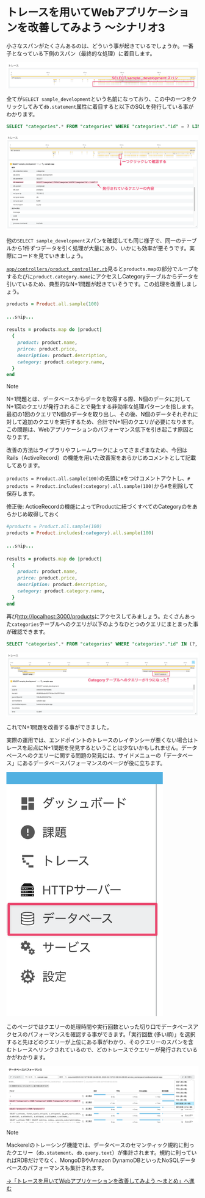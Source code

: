 # トレースを用いてWebアプリケーションを改善してみよう 〜シナリオ3

小さなスパンがたくさんあるのは、どういう事が起きているでしょうか。一番子となっている下側のスパン（最終的な処理）に着目します。

![SELECT sample_development](span-select-sample-development.png)

全てが`SELECT sample_development`という名前になっており、この中の一つをクリックしてみて`db.statement`属性に着目すると以下のSQLを発行している事がわかります。

```sql
SELECT "categories".* FROM "categories" WHERE "categories"."id" = ? LIMIT ? ?
```

![db.statement](span-db-statement.png)

他の`SELECT sample_development`スパンを確認しても同じ様子で、同一のテーブルから1件ずつデータを引く処理が大量にあり、いかにも効率が悪そうです。実際にコードを見ていきましょう。

[`app/controllers/product_controller.rb`](../../demo/sample-app/ruby/app/controllers/product_controller.rb)見ると`products.map`の部分でループをするたびに`product.category.name`にアクセスしCategoryテーブルからデータを引いているため、典型的なN+1問題が起きていそうです。この処理を改善しましょう。

```ruby
products = Product.all.sample(100)

...snip...

results = products.map do |product|
  {
    product: product.name,
    prirce: product.price,
    description: product.description,
    category: product.category.name,
  }
end
```

> [!NOTE]
> N+1問題とは、データベースからデータを取得する際、N個のデータに対してN+1回のクエリが発行されることで発生する非効率な処理パターンを指します。最初の1回のクエリでN個のデータを取り出し、その後、N個のデータそれぞれに対して追加のクエリを実行するため、合計でN+1回のクエリが必要になります。この問題は、Webアプリケーションのパフォーマンス低下を引き起こす原因となります。

改善の方法はライブラリやフレームワークによってさまざまなため、今回はRails（ActiveRecord）の機能を用いた改善案をあらかじめコメントとして記載してあります。

`products = Product.all.sample(100)`の先頭に`#`をつけコメントアウトし、`# products = Product.includes(:category).all.sample(100)`から`#`を削除して保存します。

修正後: ActiceRecordの機能によってProductに紐づくすべてのCategoryのをあらかじめ取得しておく

```ruby
#products = Product.all.sample(100)
products = Product.includes(:category).all.sample(100)

...snip...

results = products.map do |product|
  {
    product: product.name,
    prirce: product.price,
    description: product.description,
    category: product.category.name,
  }
end
```

再び[http://localhost:3000/products](http://localhost:3000/products)にアクセスしてみましょう。たくさんあった`categories`テーブルへのクエリが以下のようなひとつのクエリにまとまった事が確認できます。

```sql
SELECT "categories".* FROM "categories" WHERE "categories"."id" IN (?, ?, ?, ?, ?, ?, ?, ?, ?, ?, ?, ...snip... , ?) ?
```

![N+1問題が改善](span-fixed-n-plus-1.png)

これでN+1問題を改善する事ができました。

実際の運用では、エンドポイントのトレースのレイテンシーが悪くない場合はトレースを起点にN+1問題を発見するということは少ないかもしれません。データベースへのクエリーに関する問題の発見には、サイドメニューの「データベース」にあるデータベースパフォーマンスのページが役に立ちます。

![データベースメニュー](menu-database-performance.png)

このページではクエリーの処理時間や実行回数といった切り口でデータベースアクセスのパフォーマンスを確認する事ができます。「実行回数 (多い順)」を選択すると先ほどのクエリーが上位にある事がわかり、そのクエリーのスパンを含むトレースへリンクされているので、どのトレースでクエリーが発行されているかがわかります。

![データベースパフォーマンス](database-performance.png)

> [!NOTE]
> Mackerelのトレーシング機能では、データベースのセマンティック規約に則ったクエリー（`db.statement`、`db.query.text`）が集計されます。規約に則っていればRDBだけでなく、MongoDBやAmazon DynamoDBといったNoSQLデータベースのパフォーマンスも集計されます。

[→「トレースを用いてWebアプリケーションを改善してみよう 〜まとめ」へ進む](../18-wrapup/README.md)
